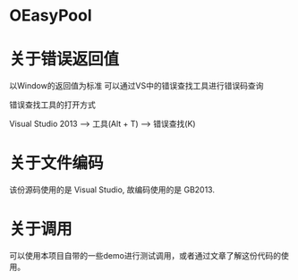 # OEasyPool

# 关于错误返回值

以Window的返回值为标准
可以通过VS中的错误查找工具进行错误码查询

错误查找工具的打开方式

 Visual Studio 2013 --> 工具(Alt + T) --> 错误查找(K)
 

# 关于文件编码

该份源码使用的是 Visual Studio, 故编码使用的是 GB2013.


# 关于调用

可以使用本项目自带的一些demo进行测试调用，或者通过文章了解这份代码的使用。
